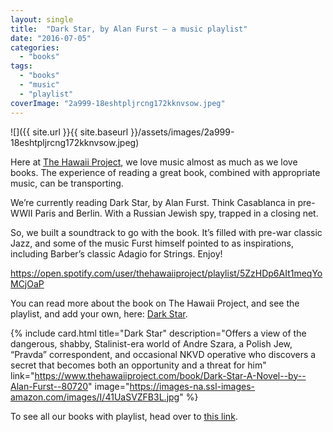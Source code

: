 ```yaml
---
layout: single
title:  "Dark Star, by Alan Furst — a music playlist"
date: "2016-07-05"
categories: 
  - "books"
tags: 
  - "books"
  - "music"
  - "playlist"
coverImage: "2a999-18eshtpljrcng172kknvsow.jpeg"
---
```


![]({{ site.url }}{{ site.baseurl }}/assets/images/2a999-18eshtpljrcng172kknvsow.jpeg)

Here at [The Hawaii Project](http://www.thehawaiiproject.com), we love music almost as much as we love books. The experience of reading a great book, combined with appropriate music, can be transporting.

We’re currently reading Dark Star, by Alan Furst. Think Casablanca in pre-WWII Paris and Berlin. With a Russian Jewish spy, trapped in a closing net.

So, we built a soundtrack to go with the book. It’s filled with pre-war classic Jazz, and some of the music Furst himself pointed to as inspirations, including Barber’s classic Adagio for Strings. Enjoy!

https://open.spotify.com/user/thehawaiiproject/playlist/5ZzHDp6AIt1meqYoMCjOaP

You can read more about the book on The Hawaii Project, and see the playlist, and add your own, here: [Dark Star](https://www.thehawaiiproject.com/book/Dark-Star-A-Novel--by--Alan-Furst--80720).

{% include card.html
   title="Dark Star"
   description="Offers a view of the dangerous, shabby, Stalinist-era world of Andre Szara, a Polish Jew, “Pravda” correspondent, and occasional NKVD operative who discovers a secret that becomes both an opportunity and a threat for him"
   link="https://www.thehawaiiproject.com/book/Dark-Star-A-Novel--by--Alan-Furst--80720"
   image="https://images-na.ssl-images-amazon.com/images/I/41UaSVZFB3L.jpg"
%}


To see all our books with playlist, head over to [this link](http://www.thehawaiiproject.com/channel/best--book-music-playlists--books).

